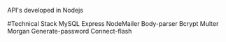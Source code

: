 API's developed in Nodejs

#Technical Stack
MySQL
Express
NodeMailer
Body-parser
Bcrypt
Multer
Morgan
Generate-password
Connect-flash
